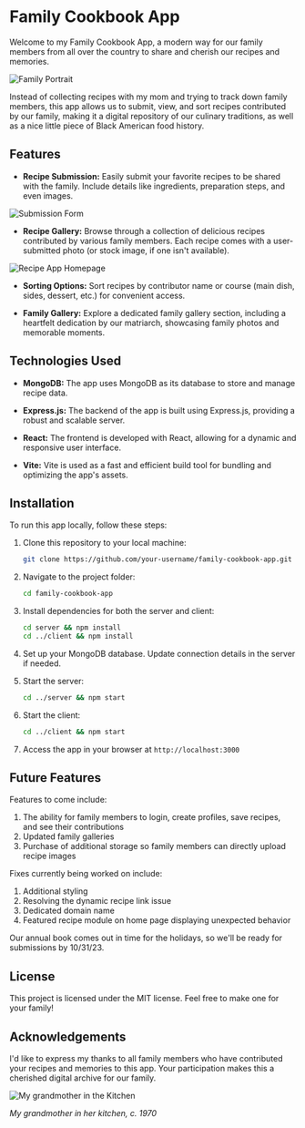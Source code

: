 # Family Cookbook App



Welcome to my Family Cookbook App, a modern way for our family members from all over the country to share and cherish our recipes and memories. 

![Family Portrait](https://i.imgur.com/VoLv49l.jpg)

Instead of collecting recipes with my mom and trying to track down family members, this app allows us to submit, view, and sort recipes contributed by our family, making it a digital repository of our culinary traditions, as well as a nice little piece of Black American food history.


## Features

- **Recipe Submission:** Easily submit your favorite recipes to be shared with the family. Include details like ingredients, preparation steps, and even images.

![Submission Form](https://i.imgur.com/9fTvyb8.png)

- **Recipe Gallery:** Browse through a collection of delicious recipes contributed by various family members. Each recipe comes with a user-submitted photo (or stock image, if one isn't available).

![Recipe App Homepage](https://i.imgur.com/0OAGydH.jpg)


- **Sorting Options:** Sort recipes by contributor name or course (main dish, sides, dessert, etc.) for convenient access.

- **Family Gallery:** Explore a dedicated family gallery section, including a heartfelt dedication by our matriarch, showcasing family photos and memorable moments.

## Technologies Used

- **MongoDB:** The app uses MongoDB as its database to store and manage recipe data.

- **Express.js:** The backend of the app is built using Express.js, providing a robust and scalable server.

- **React:** The frontend is developed with React, allowing for a dynamic and responsive user interface.

- **Vite:** Vite is used as a fast and efficient build tool for bundling and optimizing the app's assets.

## Installation

To run this app locally, follow these steps:

1. Clone this repository to your local machine:

   ```bash
   git clone https://github.com/your-username/family-cookbook-app.git

3. Navigate to the project folder:
    ```bash
   cd family-cookbook-app

3. Install dependencies for both the server and client:
    ```bash
    cd server && npm install
    cd ../client && npm install

4. Set up your MongoDB database. Update connection details in the server if needed.

5. Start the server: 
    ```bash
    cd ../server && npm start

6. Start the client:
    ```bash
    cd ../client && npm start

7. Access the app in your browser at `http://localhost:3000`

## Future Features
Features to come include: 

1. The ability for family members to login, create profiles, save recipes, and see their contributions
2. Updated family galleries
3. Purchase of additional storage so family members can directly upload recipe images

Fixes currently being worked on include:

1. Additional styling
2. Resolving the dynamic recipe link issue
3. Dedicated domain name
4. Featured recipe module on home page displaying unexpected behavior

Our annual book comes out in time for the holidays, so we'll be ready for submissions by 10/31/23.

## License

This project is licensed under the MIT license. Feel free to make one for your family! 

## Acknowledgements

I'd like to express my thanks to all family members who have contributed your recipes and memories to this app. Your participation makes this a cherished digital archive for our family.

![My grandmother in the Kitchen](https://i.imgur.com/srIgzV7.jpg)

<i>My grandmother in her kitchen, c. 1970</i>
